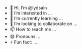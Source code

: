 - 👋 Hi, I’m @lydsain
- 👀 I’m interested in ...
- 🌱 I’m currently learning ...
- 💞️ I’m looking to collaborate on ...
- 📫 How to reach me ...
- 😄 Pronouns: ...
- ⚡ Fun fact: ...

<!---
lydsain/lydsain is a ✨ special ✨ repository because its `README.md` (this file) appears on your GitHub profile.
You can click the Preview link to take a look at your changes.
--->
